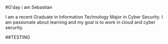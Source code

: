 #G'day i am Sebastian

I am a recent Graduate in Information Technology Major in Cyber Security.
I am passionate about learning and my goal is to work in cloud and cyber security.

##TESTING

